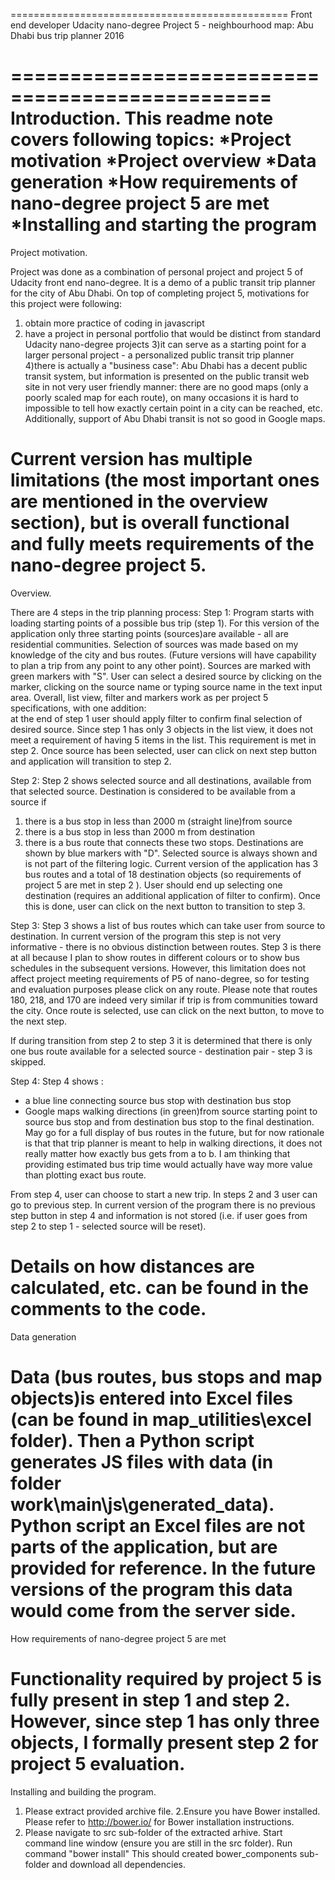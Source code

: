 ================================================
Front end developer Udacity nano-degree 
Project 5 - neighbourhood map:
Abu Dhabi bus trip planner 
2016

================================================
Introduction.
This readme note covers following topics: 
*Project motivation 
*Project overview 
*Data generation 
*How requirements of nano-degree project 5 are met
*Installing and starting the program 
================================================
Project motivation. 

Project was done as a combination of personal project and project 5 of Udacity front end nano-degree. 
It is  a demo of a public transit trip planner for the city of Abu Dhabi.
On top of completing project 5,  motivations for this project were following: 
1) obtain more practice of coding in javascript 
2) have a project in personal portfolio that would be distinct from standard Udacity nano-degree projects
3)it can serve as a starting point for a larger personal project - a personalized public transit trip planner
4)there is actually a "business case": Abu Dhabi has a decent public transit system, but 
information is presented on the public transit web site in not very user friendly manner: there are no good maps 
(only a poorly scaled map for each route), on many occasions it is hard to impossible to tell how exactly 
certain point in a city can be reached, etc. Additionally, support of Abu Dhabi transit is not 
so good in Google maps.

Current version has multiple limitations (the most important ones are mentioned in the overview section),
 but is overall functional and fully 
meets requirements of the nano-degree project 5. 
================================================
Overview.  

There are 4 steps in the trip planning process: 
Step 1: 
Program starts with loading starting points of a possible bus trip (step 1).
For this version of the application only three starting points (sources)are available - all are residential 
communities. Selection of sources was made based on my knowledge of the city and bus routes. 
(Future versions will have capability to plan a trip from any point to any other point).
Sources are marked with green markers with "S".
User can select a desired source by clicking on the marker, clicking on the source name or typing source name in 
the text input area. Overall, list view, filter and markers work as per project 5 specifications, with one addition:  
at the end of step 1 user should apply filter to confirm final selection of desired source.
Since step 1 has only 3 objects in the list view, it does not meet a requirement of having 5 items in the list. 
This requirement is met in step 2.
Once source has been selected, user can click on next step button and  application will transition to step 2.

Step 2: 
Step 2  shows selected source and all destinations, available from that selected source. Destination is considered 
to be available from a source if 
1) there is a bus stop in less than 2000 m (straight line)from source
2) there is a bus stop in less than 2000 m from destination 
3) there is a bus route that connects these two stops.
Destinations are shown by blue markers with "D".
Selected source is always shown and is not part of the filtering logic. 
Current version of the application has 3 bus routes and a total of 18 destination objects (so requirements of project 5
are met in step 2 ). User should end up selecting one destination (requires an additional application of filter to confirm).
Once this is done, user can click on the next button to transition to step 3.

Step 3: 
Step 3 shows a list of bus routes which can take user from source to destination. In current version  of the 
program this step is not very informative - there is no obvious distinction between routes.  Step 3 is there at all because I plan to show routes in different colours or to show bus schedules in the subsequent versions. 
However, this limitation does not affect project meeting requirements of P5 of nano-degree, so for testing and evaluation 
purposes please click on any route. Please note that routes 180, 218, and 170 are indeed very similar if trip is from 
communities toward the city. 
Once route is selected, use can click on the next button, to move to the next step.

If during transition from step 2 to step 3 it is determined that there is only one bus route available for a selected 
source - destination pair - 
step 3 is skipped. 

Step 4: 
Step 4 shows : 
* a blue line connecting source bus stop with destination bus stop
* Google maps walking directions (in green)from source starting point to source bus stop and from destination bus stop 
to the final destination. 
May go for a full display of bus routes in the future, but for now rationale is that that trip planner is meant 
to help in walking directions, it does not really matter how exactly bus gets from a to b. I am thinking 
that providing estimated bus trip time would actually have way more value than plotting exact bus route.

From step 4, user can choose to start a new trip. 
In steps 2 and 3 user can go to previous step.
In current version of the program there is no previous step button in step 4 and 
information is not stored (i.e. if user goes from step 2 to step 1 - selected source will be reset).

Details on how distances are calculated, etc. can be found in the comments to the code. 
================================================
Data generation 

Data (bus routes, bus stops and map objects)is entered into Excel files 
(can be found in map_utilities\excel folder). Then a Python script generates 
JS files with data (in folder  work\main\js\generated_data).
Python script an Excel files are not parts of the application, but are provided for reference.
In the future versions of the program this data would come from the server side. 
================================================
How requirements of nano-degree project 5 are met

Functionality required by project 5 is fully present in step 1 and step 2.
However, since step 1 has only three objects, I formally present step 2 for project 5 evaluation. 
================================================
Installing and building the program.
1. Please extract provided archive file. 
2.Ensure you have Bower installed. Please refer  to http://bower.io/ for Bower installation instructions. 
3. Please navigate to src sub-folder of the extracted arhive. Start command line window (ensure you are still in the 
src folder). Run command 
"bower install"
This should created bower_components sub-folder and download all dependencies. 